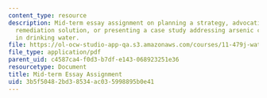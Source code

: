 ```yaml
---
content_type: resource
description: Mid-term essay assignment on planning a strategy, advocating for a specific
  remediation solution, or presenting a case study addressing arsenic contamination
  in drinking water.
file: https://ol-ocw-studio-app-qa.s3.amazonaws.com/courses/11-479j-water-and-sanitation-infrastructure-in-developing-countries-spring-2007/3b5f50482bd38534ac035998895b0e41_midterm.pdf
file_type: application/pdf
parent_uid: c4587ca4-f0d3-b7df-e143-068923251e36
resourcetype: Document
title: Mid-term Essay Assignment
uid: 3b5f5048-2bd3-8534-ac03-5998895b0e41
---
```

